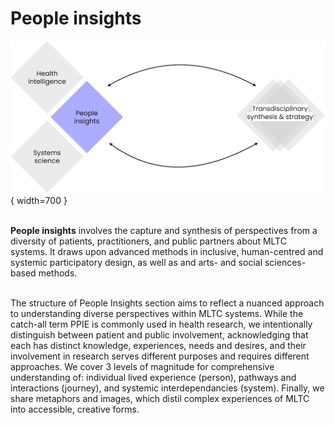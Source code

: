 # People insights

![Commons structure](../assets/commons-structure-people-insights.png){ width=700 }

<br> **People insights** involves the capture and synthesis of perspectives from a diversity of patients, practitioners, and public partners about MLTC systems. It draws upon advanced methods in inclusive, human-centred and systemic participatory design, as well as and arts- and social sciences-based methods.

<br>
The structure of People Insights section aims to reflect a nuanced approach to understanding diverse perspectives within MLTC systems. While the catch-all term PPIE is commonly used in health research, we intentionally distinguish between patient and public involvement, acknowledging that each has distinct knowledge, experiences, needs and desires, and their involvement in research serves different purposes and requires different approaches. We cover 3 levels of magnitude for comprehensive understanding of: individual lived experience (person), pathways and interactions (journey), and systemic interdependancies (system). Finally, we share metaphors and images, which distil complex experiences of MLTC into accessible, creative forms. 


